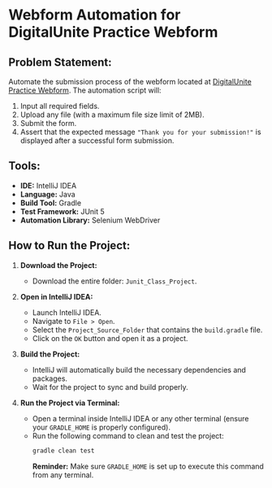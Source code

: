 # Webform Automation for DigitalUnite Practice Webform

## Problem Statement:
Automate the submission process of the webform located at [DigitalUnite Practice Webform](https://www.digitalunite.com/practice-webform-learners). The automation script will:
1. Input all required fields.
2. Upload any file (with a maximum file size limit of 2MB).
3. Submit the form.
4. Assert that the expected message `"Thank you for your submission!"` is displayed after a successful form submission.

## Tools:
- **IDE:** IntelliJ IDEA
- **Language:** Java
- **Build Tool:** Gradle
- **Test Framework:** JUnit 5
- **Automation Library:** Selenium WebDriver

## How to Run the Project:

1. **Download the Project:**
   - Download the entire folder: `Junit_Class_Project`.

2. **Open in IntelliJ IDEA:**
   - Launch IntelliJ IDEA.
   - Navigate to `File > Open`.
   - Select the `Project_Source_Folder` that contains the `build.gradle` file.
   - Click on the `OK` button and open it as a project.

3. **Build the Project:**
   - IntelliJ will automatically build the necessary dependencies and packages.
   - Wait for the project to sync and build properly.

4. **Run the Project via Terminal:**
   - Open a terminal inside IntelliJ IDEA or any other terminal (ensure your `GRADLE_HOME` is properly configured).
   - Run the following command to clean and test the project:
     ```bash
     gradle clean test
     ```
     **Reminder:** Make sure `GRADLE_HOME` is set up to execute this command from any terminal.


